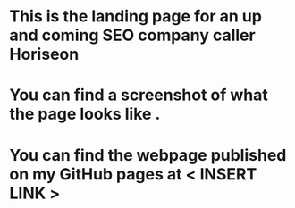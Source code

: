 # This is the landing page for an up and coming SEO company caller Horiseon

# You can find a screenshot of what the page looks like . 

# You can find the webpage published on my GitHub pages at < INSERT LINK >
